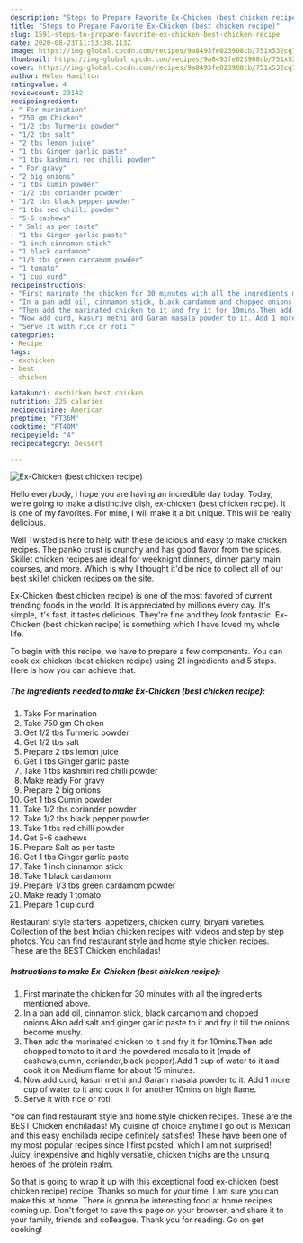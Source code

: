 ```yaml
---
description: "Steps to Prepare Favorite Ex-Chicken (best chicken recipe)"
title: "Steps to Prepare Favorite Ex-Chicken (best chicken recipe)"
slug: 1591-steps-to-prepare-favorite-ex-chicken-best-chicken-recipe
date: 2020-08-23T11:53:38.113Z
image: https://img-global.cpcdn.com/recipes/9a8493fe023908cb/751x532cq70/ex-chicken-best-chicken-recipe-recipe-main-photo.jpg
thumbnail: https://img-global.cpcdn.com/recipes/9a8493fe023908cb/751x532cq70/ex-chicken-best-chicken-recipe-recipe-main-photo.jpg
cover: https://img-global.cpcdn.com/recipes/9a8493fe023908cb/751x532cq70/ex-chicken-best-chicken-recipe-recipe-main-photo.jpg
author: Helen Hamilton
ratingvalue: 4
reviewcount: 23142
recipeingredient:
- " For marination"
- "750 gm Chicken"
- "1/2 tbs Turmeric powder"
- "1/2 tbs salt"
- "2 tbs lemon juice"
- "1 tbs Ginger garlic paste"
- "1 tbs kashmiri red chilli powder"
- " For gravy"
- "2 big onions"
- "1 tbs Cumin powder"
- "1/2 tbs coriander powder"
- "1/2 tbs black pepper powder"
- "1 tbs red chilli powder"
- "5-6 cashews"
- " Salt as per taste"
- "1 tbs Ginger garlic paste"
- "1 inch cinnamon stick"
- "1 black cardamom"
- "1/3 tbs green cardamom powder"
- "1 tomato"
- "1 cup curd"
recipeinstructions:
- "First marinate the chicken for 30 minutes with all the ingredients mentioned above."
- "In a pan add oil, cinnamon stick, black cardamom and chopped onions.Also add salt and ginger garlic paste to it and fry it till the onions become mushy."
- "Then add the marinated chicken to it and fry it for 10mins.Then add chopped tomato to it and the powdered masala to it (made of cashews,cumin, coriander,black pepper).Add 1 cup of water to it and cook it on Medium flame for about 15 minutes."
- "Now add curd, kasuri methi and Garam masala powder to it. Add 1 more cup of water to it and cook it for another 10mins on high flame."
- "Serve it with rice or roti."
categories:
- Recipe
tags:
- exchicken
- best
- chicken

katakunci: exchicken best chicken 
nutrition: 225 calories
recipecuisine: American
preptime: "PT36M"
cooktime: "PT40M"
recipeyield: "4"
recipecategory: Dessert

---
```



![Ex-Chicken (best chicken recipe)](https://img-global.cpcdn.com/recipes/9a8493fe023908cb/751x532cq70/ex-chicken-best-chicken-recipe-recipe-main-photo.jpg)

Hello everybody, I hope you are having an incredible day today. Today, we're going to make a distinctive dish, ex-chicken (best chicken recipe). It is one of my favorites. For mine, I will make it a bit unique. This will be really delicious.

Well Twisted is here to help with these delicious and easy to make chicken recipes. The panko crust is crunchy and has good flavor from the spices. Skillet chicken recipes are ideal for weeknight dinners, dinner party main courses, and more. Which is why I thought it&#39;d be nice to collect all of our best skillet chicken recipes on the site.

Ex-Chicken (best chicken recipe) is one of the most favored of current trending foods in the world. It is appreciated by millions every day. It's simple, it's fast, it tastes delicious. They're fine and they look fantastic. Ex-Chicken (best chicken recipe) is something which I have loved my whole life.


To begin with this recipe, we have to prepare a few components. You can cook ex-chicken (best chicken recipe) using 21 ingredients and 5 steps. Here is how you can achieve that.

<!--inarticleads1-->

##### The ingredients needed to make Ex-Chicken (best chicken recipe):

1. Take  For marination
1. Take 750 gm Chicken
1. Get 1/2 tbs Turmeric powder
1. Get 1/2 tbs salt
1. Prepare 2 tbs lemon juice
1. Get 1 tbs Ginger garlic paste
1. Take 1 tbs kashmiri red chilli powder
1. Make ready  For gravy
1. Prepare 2 big onions
1. Get 1 tbs Cumin powder
1. Take 1/2 tbs coriander powder
1. Take 1/2 tbs black pepper powder
1. Take 1 tbs red chilli powder
1. Get 5-6 cashews
1. Prepare  Salt as per taste
1. Get 1 tbs Ginger garlic paste
1. Take 1 inch cinnamon stick
1. Take 1 black cardamom
1. Prepare 1/3 tbs green cardamom powder
1. Make ready 1 tomato
1. Prepare 1 cup curd


Restaurant style starters, appetizers, chicken curry, biryani varieties. Collection of the best Indian chicken recipes with videos and step by step photos. You can find restaurant style and home style chicken recipes. These are the BEST Chicken enchiladas! 

<!--inarticleads2-->

##### Instructions to make Ex-Chicken (best chicken recipe):

1. First marinate the chicken for 30 minutes with all the ingredients mentioned above.
1. In a pan add oil, cinnamon stick, black cardamom and chopped onions.Also add salt and ginger garlic paste to it and fry it till the onions become mushy.
1. Then add the marinated chicken to it and fry it for 10mins.Then add chopped tomato to it and the powdered masala to it (made of cashews,cumin, coriander,black pepper).Add 1 cup of water to it and cook it on Medium flame for about 15 minutes.
1. Now add curd, kasuri methi and Garam masala powder to it. Add 1 more cup of water to it and cook it for another 10mins on high flame.
1. Serve it with rice or roti.


You can find restaurant style and home style chicken recipes. These are the BEST Chicken enchiladas! My cuisine of choice anytime I go out is Mexican and this easy enchilada recipe definitely satisfies! These have been one of my most popular recipes since I first posted, which I am not surprised! Juicy, inexpensive and highly versatile, chicken thighs are the unsung heroes of the protein realm. 

So that is going to wrap it up with this exceptional food ex-chicken (best chicken recipe) recipe. Thanks so much for your time. I am sure you can make this at home. There is gonna be interesting food at home recipes coming up. Don't forget to save this page on your browser, and share it to your family, friends and colleague. Thank you for reading. Go on get cooking!
